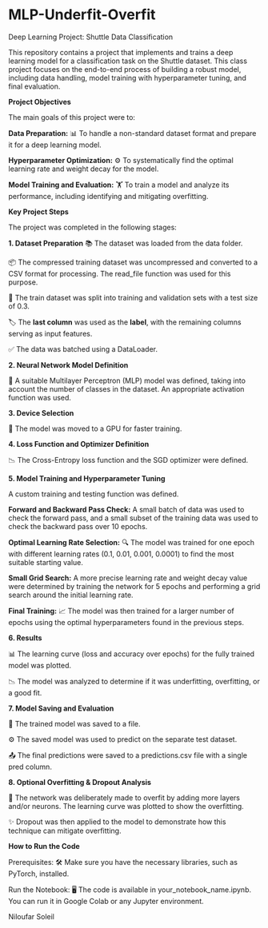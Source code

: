 # MLP-Underfit-Overfit

Deep Learning Project: Shuttle Data Classification

This repository contains a project that implements and trains a deep learning model for a classification task on the Shuttle dataset. This class project focuses on the end-to-end process of building a robust model, including data handling, model training with hyperparameter tuning, and final evaluation.

**Project Objectives**

The main goals of this project were to:

**Data Preparation:** 📊 To handle a non-standard dataset format and prepare it for a deep learning model.

**Hyperparameter Optimization:** ⚙️ To systematically find the optimal learning rate and weight decay for the model.

**Model Training and Evaluation:** 🏋️ To train a model and analyze its performance, including identifying and mitigating overfitting.

**Key Project Steps**

The project was completed in the following stages:

**1. Dataset Preparation**
  📚 The dataset was loaded from the data folder.
  
  📦 The compressed training dataset was uncompressed and converted to a CSV format for processing. The read_file function was used for this purpose.
  
  🔪 The train dataset was split into training and validation sets with a test size of 0.3.
  
  🏷️ The **last column** was used as the **label**, with the remaining columns serving as input features.
  
  ✅ The data was batched using a DataLoader.
  
**2. Neural Network Model Definition**

  🧠 A suitable Multilayer Perceptron (MLP) model was defined, taking into account the number of classes in the dataset. An appropriate activation function was used.
  
**3. Device Selection**

  🚀 The model was moved to a GPU for faster training.

**4. Loss Function and Optimizer Definition**

  📉 The Cross-Entropy loss function and the SGD optimizer were defined.
  
**5. Model Training and Hyperparameter Tuning**

  A custom training and testing function was defined.
  
  
  **Forward and Backward Pass Check:** A small batch of data was used to check the forward pass, and a small subset of the training data was used to check the backward pass over 10 epochs.

  **Optimal Learning Rate Selection:** 🔍 The model was trained for one epoch with different learning rates (0.1, 0.01, 0.001, 0.0001) to find the most suitable starting value.

  **Small Grid Search:** A more precise learning rate and weight decay value were determined by training the network for 5 epochs and performing a grid search around the initial learning rate.
  
  **Final Training:** 📈 The model was then trained for a larger number of epochs using the optimal hyperparameters found in the previous steps.

**6. Results**

  📊 The learning curve (loss and accuracy over epochs) for the fully trained model was plotted.
  
  📉 The model was analyzed to determine if it was underfitting, overfitting, or a good fit.
  
**7. Model Saving and Evaluation**

  💾 The trained model was saved to a file.
  
  ⚙️ The saved model was used to predict on the separate test dataset.
  
  📤 The final predictions were saved to a predictions.csv file with a single pred column.
  
**8. Optional Overfitting & Dropout Analysis**

  🧠 The network was deliberately made to overfit by adding more layers and/or neurons. The learning curve was plotted to show the overfitting.
  
  ✨ Dropout was then applied to the model to demonstrate how this technique can mitigate overfitting.
  
**How to Run the Code**

  Prerequisites: 🛠️ Make sure you have the necessary libraries, such as PyTorch, installed.
  
  Run the Notebook: 🖥️ The code is available in your_notebook_name.ipynb. You can run it in Google Colab or any Jupyter environment.
  
Niloufar Soleil
